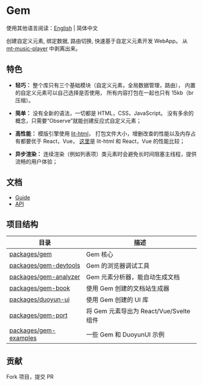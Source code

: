 # Gem

使用其他语言阅读：[English](./README.md) | 简体中文

创建自定义元素, 绑定数据, 路由切换, 快速基于自定义元素开发 WebApp。
从 [mt-music-player](https://github.com/mantou132/mt-music-player) 中剥离出来。

## 特色

- **轻巧：**
  整个库只有三个基础模块（自定义元素，全局数据管理，路由），
  内置的自定义元素可以自己选择是否使用，
  所有内容打包在一起也只有 15kb（br 压缩）。

- **简单：**
  没有全新的语法，一切都是 HTML，CSS，JavaScript。
  没有多余的概念，只需要“Observe”就能创建反应式自定义元素；

- **高性能：**
  模版引擎使用 [lit-html](https://github.com/Polymer/lit-html)，
  打包文件大小，增删改查的性能以及内存占有都要优于 React，Vue，
  [这里](https://rawgit.com/krausest/js-framework-benchmark/master/webdriver-ts-results/table.html)是 lit-html 和 React，Vue 的性能比较；

- **异步渲染：**
  连续渲染（例如列表项）类元素时会避免长时间阻塞主线程，提供流畅的用户体验；

## 文档

- [Guide](https://gemjs.org/guide/)
- [API](https://gemjs.org/api/)

## 项目结构

| 目录                                           | 描述                                    |
| ---------------------------------------------- | --------------------------------------- |
| [packages/gem](packages/gem)                   | Gem 核心                                |
| [packages/gem-devtools](packages/gem-devtools) | Gem 的浏览器调试工具                    |
| [packages/gem-analyzer](packages/gem-analyzer) | Gem 元素分析器，能自动生成文档          |
| [packages/gem-book](packages/gem-book)         | 使用 Gem 创建的文档站生成器             |
| [packages/duoyun-ui](packages/duoyun-ui)       | 使用 Gem 创建的 UI 库                   |
| [packages/gem-port](packages/gem-port)         | 将 Gem 元素导出为 React/Vue/Svelte 组件 |
| [packages/gem-examples](packages/gem-examples) | 一些 Gem 和 DuoyunUI 示例               |

## 贡献

Fork 项目，提交 PR
